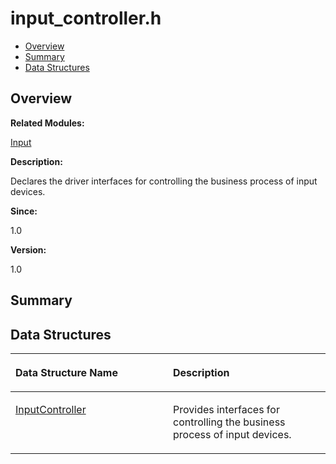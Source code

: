 # input\_controller.h<a name="ZH-CN_TOPIC_0000001054598131"></a>

-   [Overview](#section1602349435165627)
-   [Summary](#section61914919165627)
-   [Data Structures](#nested-classes)

## **Overview**<a name="section1602349435165627"></a>

**Related Modules:**

[Input](Input.md)

**Description:**

Declares the driver interfaces for controlling the business process of input devices. 

**Since:**

1.0

**Version:**

1.0

## **Summary**<a name="section61914919165627"></a>

## Data Structures<a name="nested-classes"></a>

<a name="table270040461165627"></a>
<table><thead align="left"><tr id="row1015735614165627"><th class="cellrowborder" valign="top" width="50%" id="mcps1.1.3.1.1"><p id="p1277296170165627"><a name="p1277296170165627"></a><a name="p1277296170165627"></a>Data Structure Name</p>
</th>
<th class="cellrowborder" valign="top" width="50%" id="mcps1.1.3.1.2"><p id="p596314331165627"><a name="p596314331165627"></a><a name="p596314331165627"></a>Description</p>
</th>
</tr>
</thead>
<tbody><tr id="row1324845487165627"><td class="cellrowborder" valign="top" width="50%" headers="mcps1.1.3.1.1 "><p id="p384536830165627"><a name="p384536830165627"></a><a name="p384536830165627"></a><a href="InputController.md">InputController</a></p>
</td>
<td class="cellrowborder" valign="top" width="50%" headers="mcps1.1.3.1.2 "><p id="p1128982216165627"><a name="p1128982216165627"></a><a name="p1128982216165627"></a>Provides interfaces for controlling the business process of input devices. </p>
</td>
</tr>
</tbody>
</table>

